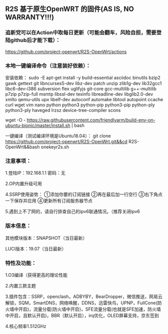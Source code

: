 ## R2S 基于原生OpenWRT 的固件(AS IS, NO WARRANTY!!!)

### 追新党可以在Action中取每日更新（可能会翻车，风险自担，需要登陆github后才能下载）：
https://github.com/project-openwrt/R2S-OpenWrt/actions

### 本地一键编译命令（注意装好依赖）：
安装依赖：
sudo -E apt-get install -y build-essential asciidoc binutils bzip2 gawk gettext git libncurses5-dev libz-dev patch unzip zlib1g-dev lib32gcc1 libc6-dev-i386 subversion flex uglifyjs git-core gcc-multilib g++-multilib p7zip p7zip-full msmtp libssl-dev texinfo libreadline-dev libglib2.0-dev xmlto qemu-utils upx libelf-dev autoconf automake libtool autopoint ccache curl wget vim nano python python3 python-pip python3-pip python-ply python3-ply haveged lrzsz device-tree-compiler scons

wget -O - https://raw.githubusercontent.com/friendlyarm/build-env-on-ubuntu-bionic/master/install.sh | bash

一键编译（测试编译环境是Ubuntu18.04）：
git clone https://github.com/project-openwrt/R2S-OpenWrt.git&&cd R2S-OpenWrt&&bash onekeyr2s.sh

### 注意事项：
1.登陆IP：192.168.1.1 密码：无

2.OP内置升级可用

4.SSRP使用姿势： ①添加你要的订阅链接 ②再在最后加一行空行 ③右下角点一下保存并应用 ④更新所有订阅服务器节点

5.遇到上不了网的，请自行排查自己的ipv6联通情况。（推荐关闭ipv6

### 版本信息：
其他模块版本：SNAPSHOT（当日最新）

LUCI版本：19.07（当日最新）

### 特性及功能：
1.O3编译（获得更高的理论性能

2.内置三款主题

3.插件包含：SSRP，openclash，ADBYBY，BearDropper，微信推送，网易云解锁，SQM，SmartDNS，网络唤醒，DDNS，迅雷快鸟，UPNP，FullCone(防火墙中开启)，流量分载(防火墙中开启)，SFE流量分载(也就是SFE加速，防火墙中开启，且默认开启)，BBR（默认开启），irq优化，OLED屏幕支持，京东签到

4.核心频率1.512GHz

